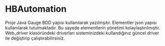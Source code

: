 # HBAutomation
Proje Java Gauge BDD yapısı kullanılarak yazılmşıtır.
Elementler json yapısı kullanılarak tutulmaktadır. Bu sayede elementlerin yönetimi kolaylaştırılmıştır.
Web_driver klasöründeki driverları sisteminizdeki kullandığınız güncel driver ile değiştirip çalıştırabilirsiniz.
